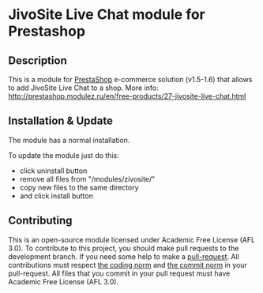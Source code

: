 JivoSite Live Chat module for Prestashop
======

Description
------------
This is a module for [PrestaShop][4] e-commerce solution (v1.5-1.6) that allows to add JivoSite Live Chat to a shop.
More info: http://prestashop.modulez.ru/en/free-products/27-jivosite-live-chat.html

Installation & Update
------------
The module has a normal installation.

To update the module just do this:
 - click uninstall button
 - remove all files from "/modules/zivosite/"
 - copy new files to the same directory
 - and click install button

Contributing
------------
This is an open-source module licensed under Academic Free License (AFL 3.0).
To contribute to this project, you should make pull requests to the development branch.
If you need some help to make a [pull-request][1].
All contributions must respect [the coding norm][2] and [the commit norm][3] in your pull-request.
All files that you commit in your pull request must have Academic Free License (AFL 3.0).

[1]: https://help.github.com/articles/using-pull-requests/
[2]: http://doc.prestashop.com/display/PS15/Coding+Standards
[3]: http://doc.prestashop.com/display/PS15/How+to+write+a+commit+message
[4]: http://prestashop.com/